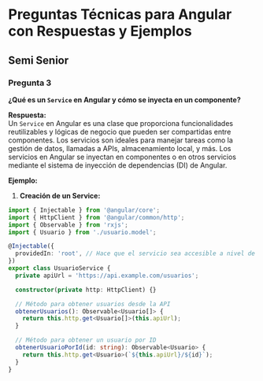 # Preguntas Técnicas para Angular con Respuestas y Ejemplos

## Semi Senior

### Pregunta 3  
**¿Qué es un `Service` en Angular y cómo se inyecta en un componente?**

**Respuesta:**  
Un `Service` en Angular es una clase que proporciona funcionalidades reutilizables y lógicas de negocio que pueden ser compartidas entre componentes. Los servicios son ideales para manejar tareas como la gestión de datos, llamadas a APIs, almacenamiento local, y más. Los servicios en Angular se inyectan en componentes o en otros servicios mediante el sistema de inyección de dependencias (DI) de Angular.

**Ejemplo:**  

1. **Creación de un Service:**
```typescript
import { Injectable } from '@angular/core';
import { HttpClient } from '@angular/common/http';
import { Observable } from 'rxjs';
import { Usuario } from './usuario.model';

@Injectable({
  providedIn: 'root', // Hace que el servicio sea accesible a nivel de toda la aplicación
})
export class UsuarioService {
  private apiUrl = 'https://api.example.com/usuarios';

  constructor(private http: HttpClient) {}

  // Método para obtener usuarios desde la API
  obtenerUsuarios(): Observable<Usuario[]> {
    return this.http.get<Usuario[]>(this.apiUrl);
  }

  // Método para obtener un usuario por ID
  obtenerUsuarioPorId(id: string): Observable<Usuario> {
    return this.http.get<Usuario>(`${this.apiUrl}/${id}`);
  }
}
